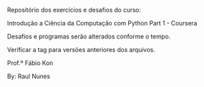 Repositório dos exercícios e desafios do curso:

Introdução a Ciência da Computação com Python Part 1 - Coursera

Desafios e programas serão alterados conforme o tempo.

Verificar a tag para versões anteriores dos arquivos.

Prof.º Fábio Kon

By: Raul Nunes